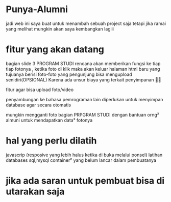 # Punya-Alumni
jadi web ini saya buat untuk menambah sebuah project saja tetapi jika ramai yang melihat mungkin akan saya kembangkan lagiii

# fitur yang akan datang
bagian slide 3 PROGRAM STUDI rencana akan memberikan fungsi ke tiap tiap fotonya , 
ketika foto di klik maka akan keluar halaman html baru yang tujuanya berisi foto-foto yang pengunjung bisa mengupload senidiri(OPSIONAL) Karena ada unsur biaya yang terkait penyimpanan 🙏🙏

fitur agar bisa upload foto/video 

penyambungan ke bahasa pemrograman lain diperlukan untuk menyimpan database agar secara otomatis 

mungkin mengganti foto bagian PRPGRAM STUDI dengan bantuan orng² almuni untuk mendapatkan data² fotonya

# hal yang perlu dilatih
javascrip (resposive yang lebih halus ketika di buka melalui ponsel)
latihan databases sql,mysql
container² yang belum lancar dalam pembuatanya

# jika ada saran untuk pembuat bisa di utarakan saja 


